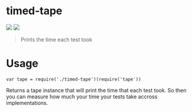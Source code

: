 timed-tape
==========

[![](https://img.shields.io/badge/made%20by-Protocol%20Labs-blue.svg?style=flat-square)](http://ipn.io) [![](https://img.shields.io/badge/freenode-%23ipfs-blue.svg?style=flat-square)](http://webchat.freenode.net/?channels=%23ipfs)

> Prints the time each test took

# Usage

```
var tape = require('./timed-tape')(require('tape'))
```

Returns a tape instance that will print the time that each test took. So then you can measure how much your time your tests take accross implementations.

